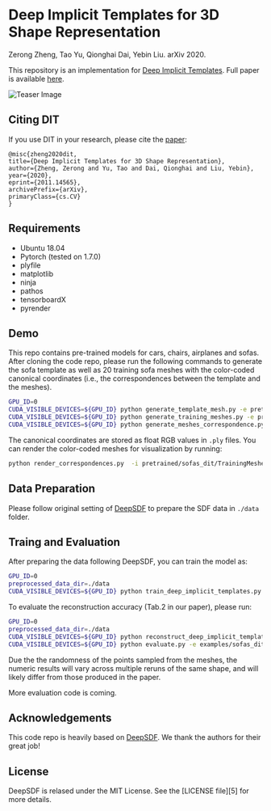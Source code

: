 # Deep Implicit Templates for 3D Shape Representation
Zerong Zheng, Tao Yu, Qionghai Dai, Yebin Liu. arXiv 2020. 

This repository is an implementation for [Deep Implicit Templates](http://www.liuyebin.com/dit/dit.html). 
Full paper is available [here](https://arxiv.org/abs/2011.14565). 

![Teaser Image](http://www.liuyebin.com/dit/assets/results1.jpg)

## Citing DIT

If you use DIT in your research, please cite the
[paper](https://arxiv.org/abs/2011.14565):
```
@misc{zheng2020dit,
title={Deep Implicit Templates for 3D Shape Representation},
author={Zheng, Zerong and Yu, Tao and Dai, Qionghai and Liu, Yebin},
year={2020},
eprint={2011.14565},
archivePrefix={arXiv},
primaryClass={cs.CV}
}
```

## Requirements
* Ubuntu 18.04 
* Pytorch (tested on 1.7.0)
* plyfile
* matplotlib
* ninja
* pathos
* tensorboardX
* pyrender
  
## Demo
This repo contains pre-trained models for cars, chairs, airplanes and sofas. 
After cloning the code repo, please run the following commands to generate the sofa template as well as 20 training sofa meshes with the color-coded canonical coordinates (i.e., the correspondences between the template and the meshes). 
```bash
GPU_ID=0
CUDA_VISIBLE_DEVICES=${GPU_ID} python generate_template_mesh.py -e pretrained/sofas_dit --debug 
CUDA_VISIBLE_DEVICES=${GPU_ID} python generate_training_meshes.py -e pretrained/sofas_dit --debug --start_id 0 --end_id 20 --octree --keep_normalization
CUDA_VISIBLE_DEVICES=${GPU_ID} python generate_meshes_correspondence.py -e pretrained/sofas_dit --debug --start_id 0 --end_id 20
```
The canonical coordinates are stored as float RGB values in ```.ply``` files. You can render the color-coded meshes for visualization by running: 
```bash
python render_correspondences.py  -i pretrained/sofas_dit/TrainingMeshes/2000/ShapeNet/[....].ply
```

## Data Preparation

Please follow original setting of [DeepSDF](https://github.com/facebookresearch/DeepSDF) to prepare the SDF data in ```./data``` folder.


## Traing and Evaluation

After preparing the data following DeepSDF, you can train the model as:
```bash
GPU_ID=0
preprocessed_data_dir=./data
CUDA_VISIBLE_DEVICES=${GPU_ID} python train_deep_implicit_templates.py -e examples/sofas_dit --debug --batch_split 2 -c latest -d ${preprocessed_data_dir}
```

To evaluate the reconstruction accuracy (Tab.2 in our paper), please run: 
```bash
GPU_ID=0
preprocessed_data_dir=./data
CUDA_VISIBLE_DEVICES=${GPU_ID} python reconstruct_deep_implicit_templates.py -e examples/sofas_dit -c 2000 --split examples/splits/sv2_sofas_test.json -d ${preprocessed_data_dir} --skip --octree
CUDA_VISIBLE_DEVICES=${GPU_ID} python evaluate.py -e examples/sofas_dit -c 2000 -s examples/splits/sv2_sofas_test.json -d ${preprocessed_data_dir} --debug
```

Due the the randomness of the points sampled from the meshes, the numeric results will vary across multiple reruns of the same shape, 
and will likely differ from those produced in the paper. 

More evaluation code is coming. 


## Acknowledgements
This code repo is heavily based on [DeepSDF](https://github.com/facebookresearch/DeepSDF). We thank the authors for their great job!



## License

DeepSDF is relased under the MIT License. See the [LICENSE file][5] for more details.
